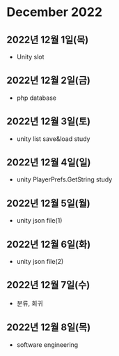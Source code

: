 # December 2022

## 2022년 12월 1일(목)
- Unity slot

## 2022년 12월 2일(금)
- php database

## 2022년 12월 3일(토)
- unity list save&load study

## 2022년 12월 4일(일)
- unity PlayerPrefs.GetString study

## 2022년 12월 5일(월)
- unity json file(1)

## 2022년 12월 6일(화)
- unity json file(2)

## 2022년 12월 7일(수)
- 분류, 회귀

## 2022년 12월 8일(목)
- software engineering